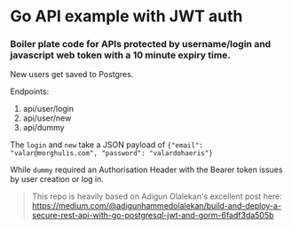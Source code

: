 # Go API example with JWT auth

### Boiler plate code for APIs protected by username/login and javascript web token with a 10 minute expiry time.

New users get saved to Postgres.

Endpoints:

1. api/user/login
2. api/user/new
3. api/dummy

The `login` and `new` take a JSON payload of `{"email": "valar@morghulis.com", "password": "valardohaeris"}`

While `dummy` required an Authorisation Header with the Bearer token issues by user creation or log in.

>This repo is heavily based on Adigun Olalekan's excellent post here:
>https://medium.com/@adigunhammedolalekan/build-and-deploy-a-secure-rest-api-with-go-postgresql-jwt-and-gorm-6fadf3da505b
